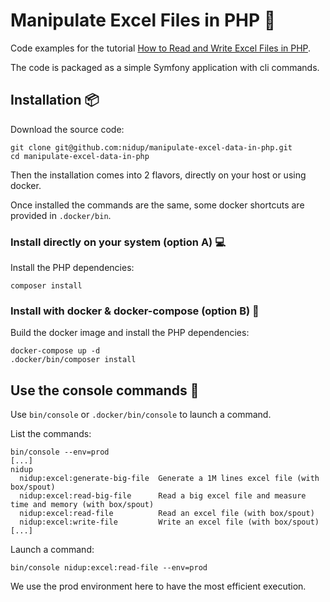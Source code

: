 # Manipulate Excel Files in PHP 🐘

Code examples for the tutorial [How to Read and Write Excel Files in PHP](https://www.nidup.io/blog/manipulate-excel-files-in-php).

The code is packaged as a simple Symfony application with cli commands.

## Installation 📦

Download the source code:

```
git clone git@github.com:nidup/manipulate-excel-data-in-php.git
cd manipulate-excel-data-in-php
```

Then the installation comes into 2 flavors, directly on your host or using docker.

Once installed the commands are the same, some docker shortcuts are provided in `.docker/bin`.

### Install directly on your system (option A) 💻

Install the PHP dependencies:

```
composer install
```

### Install with docker & docker-compose (option B) 🐋

Build the docker image and install the PHP dependencies:

```
docker-compose up -d 
.docker/bin/composer install
```

## Use the console commands 🚀

Use `bin/console` or `.docker/bin/console` to launch a command.

List the commands:
```
bin/console --env=prod
[...]
nidup
  nidup:excel:generate-big-file  Generate a 1M lines excel file (with box/spout)
  nidup:excel:read-big-file      Read a big excel file and measure time and memory (with box/spout)
  nidup:excel:read-file          Read an excel file (with box/spout)
  nidup:excel:write-file         Write an excel file (with box/spout)
[...]
```

Launch a command:
```
bin/console nidup:excel:read-file --env=prod
```

We use the prod environment here to have the most efficient execution.
